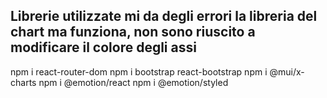 

## Librerie utilizzate mi da degli errori la libreria del chart ma funziona, non sono riuscito a modificare il colore degli assi

npm i react-router-dom
npm i bootstrap react-bootstrap
npm i @mui/x-charts
npm i @emotion/react
npm i @emotion/styled

